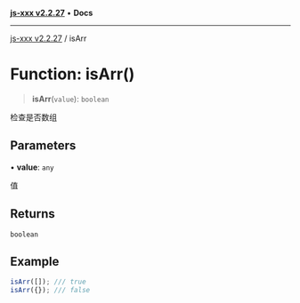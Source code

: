 [**js-xxx v2.2.27**](../README.md) • **Docs**

***

[js-xxx v2.2.27](../README.md) / isArr

# Function: isArr()

> **isArr**(`value`): `boolean`

检查是否数组

## Parameters

• **value**: `any`

值

## Returns

`boolean`

## Example

```ts
isArr([]); /// true
isArr({}); /// false
```
